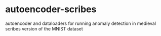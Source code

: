 # autoencoder-scribes
autoencoder and dataloaders for running anomaly detection in medieval scribes version of the MNIST dataset 
